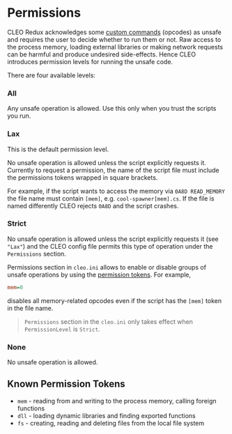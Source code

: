 # Permissions


CLEO Redux acknowledges some [custom commands](./custom-commands.md) (opcodes) as unsafe and requires the user to decide whether to run them or not. Raw access to the process memory, loading external libraries or making network requests can be harmful and produce undesired side-effects. Hence CLEO introduces permission levels for running the unsafe code.

There are four available levels:

### All

Any unsafe operation is allowed. Use this only when you trust the scripts you run.

### Lax

This is the default permission level.

No unsafe operation is allowed unless the script explicitly requests it. Currently to request a permission, the name of the script file must include the permissions tokens wrapped in square brackets.

For example, if the script wants to access the memory via `0A8D READ_MEMORY` the file name must contain `[mem]`, e.g. `cool-spawner[mem].cs`. If the file is named differently CLEO rejects `0A8D` and the script crashes.

### Strict

No unsafe operation is allowed unless the script explicitly requests it (see `"Lax"`) and the CLEO config file permits this type of operation under the `Permissions` section.

Permissions section in `cleo.ini` allows to enable or disable groups of unsafe operations by using the [permission tokens](#known-permission-tokens). For example,

```ini
mem=0
```

disables all memory-related opcodes even if the script has the `[mem]` token in the file name.

> `Permissions` section in the `cleo.ini` only takes effect when `PermissionLevel` is `Strict`.

### None

No unsafe operation is allowed.

## Known Permission Tokens

- `mem` - reading from and writing to the process memory, calling foreign functions 
- `dll` - loading dynamic libraries and finding exported functions
- `fs` - creating, reading and deleting files from the local file system

